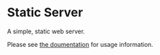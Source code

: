 # Static Server

A simple, static web server.

Please see [the doumentation](https://docs.rdil.rocks/libraries/static-server-rdil/) for usage information.
